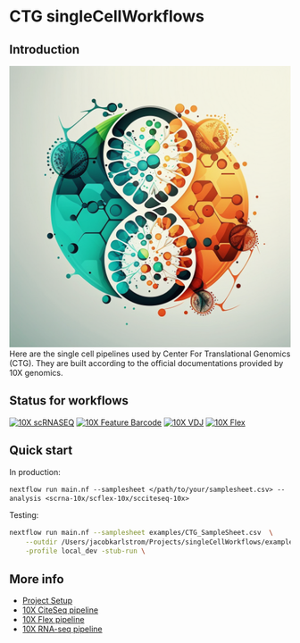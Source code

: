 # CTG singleCellWorkflows
## Introduction
![Logo](images/singleCellLogo.png "Logo")
Here are the single cell pipelines used by Center For Translational Genomics (CTG). They are built according to the official documentations provided by 10X genomics.

## Status for workflows
[![10X scRNASEQ](https://img.shields.io/badge/10X-scRNAseq-brightgreen)](/subworkflows/scrnaseq.nf)
[![10X Feature Barcode](https://img.shields.io/badge/10X-Feature%20Barcode-yellow)](/subworkflows/scciteseq.nf) 
[![10X VDJ](https://img.shields.io/badge/10X-VDJ-red)](/) [![10X Flex](https://img.shields.io/badge/10X-Flex-red)](/subworkflows/flexscrnaseq.nf)

## Quick start
In production:
```
nextflow run main.nf --samplesheet </path/to/your/samplesheet.csv> --analysis <scrna-10x/scflex-10x/scciteseq-10x>
```
Testing:
```bash
nextflow run main.nf --samplesheet examples/CTG_SampleSheet.csv  \
    --outdir /Users/jacobkarlstrom/Projects/singleCellWorkflows/examples/output \
    -profile local_dev -stub-run \
```

## More info
* [Project Setup](/docs/Setup.md)
* [10X CiteSeq pipeline](/docs/scciteseq-10x.md)
* [10X Flex pipeline](/docs/scciteseq-10x.md)
* [10X RNA-seq pipeline](/docs/scciteseq-10x.md)